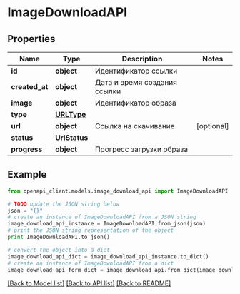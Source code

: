# ImageDownloadAPI


## Properties
Name | Type | Description | Notes
------------ | ------------- | ------------- | -------------
**id** | **object** | Идентификатор ссылки | 
**created_at** | **object** | Дата и время создания ссылки | 
**image** | **object** | Идентификатор образа | 
**type** | [**URLType**](URLType.md) |  | 
**url** | **object** | Ссылка на скачивание | [optional] 
**status** | [**UrlStatus**](UrlStatus.md) |  | 
**progress** | **object** | Прогресс загрузки образа | 

## Example

```python
from openapi_client.models.image_download_api import ImageDownloadAPI

# TODO update the JSON string below
json = "{}"
# create an instance of ImageDownloadAPI from a JSON string
image_download_api_instance = ImageDownloadAPI.from_json(json)
# print the JSON string representation of the object
print ImageDownloadAPI.to_json()

# convert the object into a dict
image_download_api_dict = image_download_api_instance.to_dict()
# create an instance of ImageDownloadAPI from a dict
image_download_api_form_dict = image_download_api.from_dict(image_download_api_dict)
```
[[Back to Model list]](../README.md#documentation-for-models) [[Back to API list]](../README.md#documentation-for-api-endpoints) [[Back to README]](../README.md)


